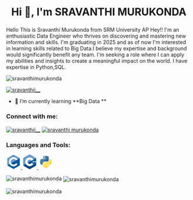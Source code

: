 <h1 align="center">Hi 👋, I'm SRAVANTHI MURUKONDA </h1>

<h3 align="center"> </h3>
Hello This is Sravanthi Murukonda from SRM University AP
Hey!! I'm an enthusiastic Data Engineer who thrives on discovering and mastering new information and skills.
I'm graduating in 2025 and as of now I'm interested in learning skills related to Big Data.I believe my expertise and background would significantly benefit any team. I'm seeking a role where I can apply my abilities and insights to create a meaningful impact on the world.
I have expertise in Python,SQL.

<p align="left"> <img src="https://komarev.com/ghpvc/?username=sravanthimurukonda&label=Profile%20views&color=0e75b6&style=flat" alt="sravanthimurukonda" /> </p>

<p align="left"> <a href="https://twitter.com/sravanthii__" target="blank"><img src="https://img.shields.io/twitter/follow/sravanthii__?logo=twitter&style=for-the-badge" alt="sravanthii__" /></a> </p>

- 🌱 I’m currently learning **Big Data **

<h3 align="left">Connect with me:</h3>
<p align="left">
<a href="https://twitter.com/sravanthii__" target="blank"><img align="center" src="https://raw.githubusercontent.com/rahuldkjain/github-profile-readme-generator/master/src/images/icons/Social/twitter.svg" alt="sravanthii__" height="30" width="40" /></a>
<a href="https://linkedin.com/in/sravanthi murukonda" target="blank"><img align="center" src="https://raw.githubusercontent.com/rahuldkjain/github-profile-readme-generator/master/src/images/icons/Social/linked-in-alt.svg" alt="sravanthi murukonda" height="30" width="40" /></a>
</p>

<h3 align="left">Languages and Tools:</h3>
<p align="left"> <a href="https://www.cprogramming.com/" target="_blank" rel="noreferrer"> <img src="https://raw.githubusercontent.com/devicons/devicon/master/icons/c/c-original.svg" alt="c" width="40" height="40"/> </a> <a href="https://www.w3schools.com/cpp/" target="_blank" rel="noreferrer"> <img src="https://raw.githubusercontent.com/devicons/devicon/master/icons/cplusplus/cplusplus-original.svg" alt="cplusplus" width="40" height="40"/> </a> <a href="https://www.python.org" target="_blank" rel="noreferrer"> <img src="https://raw.githubusercontent.com/devicons/devicon/master/icons/python/python-original.svg" alt="python" width="40" height="40"/> </a> </p>

<p><img align="left" src="https://github-readme-stats.vercel.app/api/top-langs?username=sravanthimurukonda&show_icons=true&locale=en&layout=compact" alt="sravanthimurukonda" /></p>

<p>&nbsp;<img align="center" src="https://github-readme-stats.vercel.app/api?username=sravanthimurukonda&show_icons=true&locale=en" alt="sravanthimurukonda" /></p>

<p><img align="center" src="https://github-readme-streak-stats.herokuapp.com/?user=sravanthimurukonda&" alt="sravanthimurukonda" /></p>

